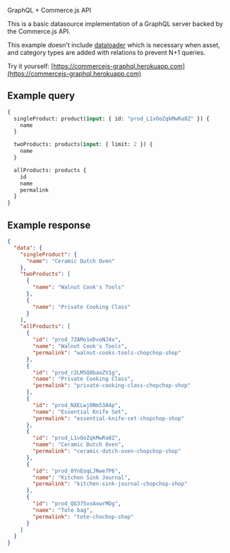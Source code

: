 GraphQL + Commerce.js API

This is a basic datasource implementation of a GraphQL server backed by the Commerce.js API.

This example doesn't include [dataloader](https://github.com/graphql/dataloader) which is necessary when asset, and category types are added with relations to prevent N+1 queries.

Try it yourself: [https://commercejs-graphql.herokuapp.com](https://commercejs-graphql.herokuapp.com)

## Example query

```graphql
{
  singleProduct: product(input: { id: "prod_L1vOoZqkMwRa8Z" }) {
    name
  }

  twoProducts: products(input: { limit: 2 }) {
    name
  }

  allProducts: products {
    id
    name
    permalink
  }
}
```

## Example response

```json
{
  "data": {
    "singleProduct": {
      "name": "Ceramic Dutch Oven"
    },
    "twoProducts": [
      {
        "name": "Walnut Cook's Tools"
      },
      {
        "name": "Private Cooking Class"
      }
    ],
    "allProducts": [
      {
        "id": "prod_7ZAMo1eDvoNJ4x",
        "name": "Walnut Cook's Tools",
        "permalink": "walnut-cooks-tools-chopchop-shop"
      },
      {
        "id": "prod_r2LM5Q8baoZV1g",
        "name": "Private Cooking Class",
        "permalink": "private-cooking-class-chopchop-shop"
      },
      {
        "id": "prod_NXELwj0Nm53A4p",
        "name": "Essential Knife Set",
        "permalink": "essential-knife-set-chopchop-shop"
      },
      {
        "id": "prod_L1vOoZqkMwRa8Z",
        "name": "Ceramic Dutch Oven",
        "permalink": "ceramic-dutch-oven-chopchop-shop"
      },
      {
        "id": "prod_0YnEoqLJNwe7P6",
        "name": "Kitchen Sink Journal",
        "permalink": "kitchen-sink-journal-chopchop-shop"
      },
      {
        "id": "prod_QG375vxAxwrMOg",
        "name": "Tote bag",
        "permalink": "tote-chochop-shop"
      }
    ]
  }
}
```

